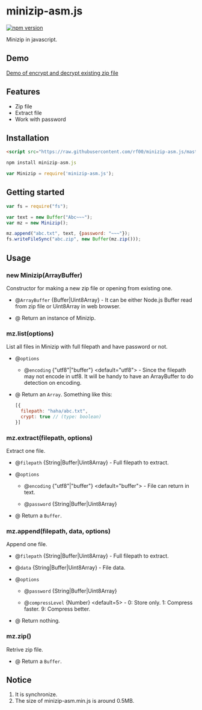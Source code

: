 # minizip-asm.js

[![npm version](https://badge.fury.io/js/minizip-asm.js.svg)](https://www.npmjs.com/package/minizip-asm.js)

Minizip in javascript.

## Demo

[Demo of encrypt and decrypt existing zip file](https://rf00.github.io/minizip-asm.js/example/)

## Features

* Zip file
* Extract file
* Work with password

## Installation

```html
<script src="https://raw.githubusercontent.com/rf00/minizip-asm.js/master/lib/minizip-asm.min.js"></script>
```

```js
npm install minizip-asm.js

var Minizip = require('minizip-asm.js');
```

## Getting started

```js
var fs = require("fs");

var text = new Buffer("Abc~~~");
var mz = new Minizip();

mz.append("abc.txt", text, {password: "~~~"});
fs.writeFileSync("abc.zip", new Buffer(mz.zip()));
```

## Usage

### new Minizip(ArrayBuffer)

Constructor for making a new zip file or opening from existing one.

* @`ArrayBuffer` {Buffer|Uint8Array} <optional> - It can be either Node.js Buffer read from zip file or Uint8Array in web browser.

* @ Return an instance of Minizip.

### mz.list(options)

List all files in Minizip with full filepath and have password or not.

* @`options` <optional>

  * @`encoding` {"utf8"|"buffer"} <default="utf8"> - Since the filepath may not encode in utf8. It will be handy to have an ArrayBuffer to do detection on encoding.

* @ Return an `Array`. Something like this:
    
    ```js
    [{
      filepath: "haha/abc.txt",
      crypt: true // (type: boolean)
    }]
    ```

### mz.extract(filepath, options)

Extract one file.

* @`filepath` {String|Buffer|Uint8Array} - Full filepath to extract.

* @`options` <optional>

  * @`encoding` {"utf8"|"buffer"} <default="buffer"> - File can return in text.
  
  * @`password` {String|Buffer|Uint8Array} <optional>

* @ Return a `Buffer`.

### mz.append(filepath, data, options)

Append one file.

* @`filepath` {String|Buffer|Uint8Array} - Full filepath to extract.

* @`data` {String|Buffer|Uint8Array} - File data.

* @`options` <optional>

  * @`password` {String|Buffer|Uint8Array} <optional>
  
  * @`compressLevel` {Number} <default=5> - 0: Store only. 1: Compress faster. 9: Compress better.

* @ Return nothing.

### mz.zip()

Retrive zip file.

* @ Return a `Buffer`.

## Notice

1. It is synchronize.
2. The size of minizip-asm.min.js is around 0.5MB.
